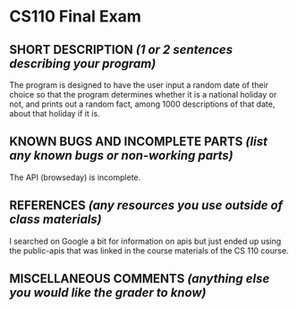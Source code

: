 # CS110 Final Exam

## SHORT DESCRIPTION *(1 or 2 sentences describing your program)*
The program is designed to have the user input a random date of their choice so that the program determines whether it is a national holiday or not, and prints out a random fact, among 1000 descriptions of that date, about that holiday if it is.

## KNOWN BUGS AND INCOMPLETE PARTS *(list any known bugs or non-working parts)*
The API (browseday) is incomplete.

## REFERENCES *(any resources you use outside of class materials)*
I searched on Google a bit for information on apis but just ended up using the public-apis that was linked in the course materials of the CS 110 course.

## MISCELLANEOUS COMMENTS *(anything else you would like the grader to know)*